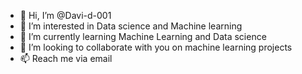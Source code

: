 - 👋 Hi, I’m @Davi-d-001
- 👀 I’m interested in Data science and Machine learning
- 🌱 I’m currently learning Machine Learning and Data science
- 💞️ I’m looking to collaborate with you on machine learning projects
- 📫 Reach me via email

<!---
Davi-d-001/Davi-d-001 is a ✨ special ✨ repository because its `README.md` (this file) appears on your GitHub profile.
You can click the Preview link to take a look at your changes.
--->
